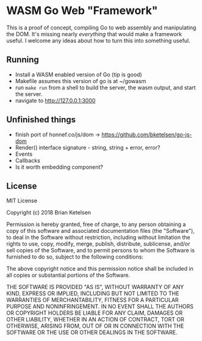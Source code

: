 # WASM Go Web "Framework"

This is a proof of concept, compiling Go to web assembly and manipulating the DOM.  It's missing nearly *everything* that would make a framework useful.  I welcome any ideas about how to turn this into something useful.

## Running
* Install a WASM enabled version of Go (tip is good)
* Makefile assumes this version of go is at ~/gowasm
* run `make run` from a shell to build the server, the wasm output, and start the server.
* navigate to http://127.0.0.1:3000

## Unfinished things

* finish port of honnef.co/js/dom -> https://github.com/bketelsen/go-js-dom 
* Render() interface signature - string, string + error, error?
* Events
* Callbacks
* Is it worth embedding component?

## License
MIT License

Copyright (c) 2018 Brian Ketelsen

Permission is hereby granted, free of charge, to any person obtaining a copy
of this software and associated documentation files (the "Software"), to deal
in the Software without restriction, including without limitation the rights
to use, copy, modify, merge, publish, distribute, sublicense, and/or sell
copies of the Software, and to permit persons to whom the Software is
furnished to do so, subject to the following conditions:

The above copyright notice and this permission notice shall be included in all
copies or substantial portions of the Software.

THE SOFTWARE IS PROVIDED "AS IS", WITHOUT WARRANTY OF ANY KIND, EXPRESS OR
IMPLIED, INCLUDING BUT NOT LIMITED TO THE WARRANTIES OF MERCHANTABILITY,
FITNESS FOR A PARTICULAR PURPOSE AND NONINFRINGEMENT. IN NO EVENT SHALL THE
AUTHORS OR COPYRIGHT HOLDERS BE LIABLE FOR ANY CLAIM, DAMAGES OR OTHER
LIABILITY, WHETHER IN AN ACTION OF CONTRACT, TORT OR OTHERWISE, ARISING FROM,
OUT OF OR IN CONNECTION WITH THE SOFTWARE OR THE USE OR OTHER DEALINGS IN THE
SOFTWARE.


